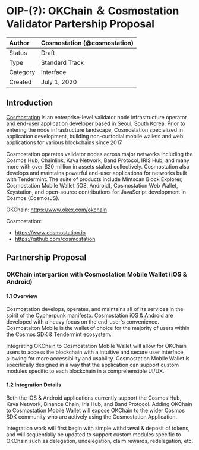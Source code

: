 # OIP-(?): OKChain ＆ Cosmostation Validator Partership Proposal

| Author   | Cosmostation (@cosmostation) |
| :------- | ---------------------- |
| Status   | Draft                  |
| Type     | Standard Track         |
| Category | Interface              |
| Created  | July 1, 2020           |

## Introduction

[Cosmostation](https://www.cosmostation.io/) is an enterprise-level validator node infrastructure operator and end-user application developer based in Seoul, South Korea. Prior to entering the node infrastructure landscape, Cosmostation specialized in application development, building non-custodial mobile wallets and web applications for various blockchains since 2017.

Cosmostation operates validator nodes across major networks including the Cosmos Hub, Chainlink, Kava Network, Band Protocol, IRIS Hub, and many more with over $20 million in assets staked collectively. Cosmostation also develops and maintains powerful end-user applications for networks built with Tendermint. The suite of products include Mintscan Block Explorer, Cosmostation Mobile Wallet (iOS, Android), Cosmostation Web Wallet, Keystation, and open-source contributions for JavaScript development in Cosmos (CosmosJS).

OKChain: https://www.okex.com/okchain

Cosmostation:

- https://www.cosmostation.io
- https://github.com/cosmostation

## Partnership Proposal

### OKChain intergartion with Cosmostation Mobile Wallet (iOS & Android)

#### 1.1 Overview
Cosmostation develops, operates, and maintains all of its services in the spirit of the Cypherpunk manifesto. Cosmostation iOS & Android are developed with a heavy focus on the end-user's convenience. Cosmostaiton Mobile is the wallet of choice for the majority of users within the Cosmos SDK & Tendermint ecosystem.

Integrating OKChain to Cosmostation Mobile Wallet will allow for OKChain users to access the blockchain with a intuitive and secure user interface, allowing for more accessibility and usability. Cosmostation Mobile Wallet is specifically designed in a way that the application can support custom modules specific to each blockchain in a comprehensible UI/UX.

#### 1.2 Integration Details
Both the iOS & Android applications currently support the Cosmos Hub, Kava Network, Binance Chain, Iris Hub, and Band Protocol. Adding OKChain to Cosmostation Mobile Wallet will expose OKChain to the wider Cosmos SDK community who are actively using the Cosmostation Application.

Integration work will first begin with simple withdrawal & deposit of tokens, and will sequentially be updated to support custom modules specific to OKChain such as delegation, undelegation, claim rewards, redelegation, etc.
